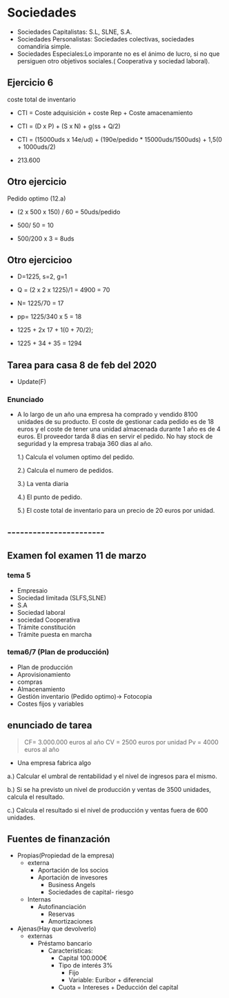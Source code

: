 # Sociedades

- Sociedades Capitalistas: S.L, SLNE, S.A.
- Sociedades Personalistas: Sociedades colectivas, sociedades comandiria simple.
- Sociedades Especiales:Lo imporante no es el ánimo de lucro, si no que persiguen otro objetivos sociales.( Cooperativa y sociedad laboral).

## Ejercicio 6

coste total de inventario

- CTI = Coste adquisición + coste Rep + Coste amacenamiento

- CTI = (D x P) + (S x N) + g(ss + Q/2)

- CTI = (15000uds x 14e/ud) + (190e/pedido \* 15000uds/1500uds) + 1,5(0 + 1000uds/2)

- 213.600

## Otro ejercicio

Pedido optimo (12.a)

- (2 x 500 x 150) / 60 = 50uds/pedido

- 500/ 50 = 10

- 500/200 x 3 = 8uds

## Otro ejercicioo

- D=1225, s=2, g=1

- Q = (2 x 2 x 1225)/1 = 4900 = 70

- N= 1225/70 = 17

- pp= 1225/340 x 5 = 18

- 1225 + 2x 17 + 1(0 + 70/2);

- 1225 + 34 + 35 = 1294

## Tarea para casa 8 de feb del 2020

- Update(F)

### Enunciado

- A lo largo de un año una empresa ha comprado y vendido 8100 unidades de su producto. El coste de gestionar cada pedido es de 18 euros y el coste de tener una unidad almacenada durante 1 año es de 4 euros. El proveedor tarda 8 dias en servir el pedido. No hay stock de seguridad y la empresa trabaja 360 dias al año.

     1.) Calcula el volumen optimo del pedido.

     2.) Calcula el numero de pedidos.

     3.) La venta diaria

     4.) El punto de pedido.

     5.) El coste total de inventario para un precio de 20 euros por unidad.

## -----------------------

## Examen fol examen 11 de marzo

### tema 5

- Empresaio
- Sociedad limitada (SLFS,SLNE)
- S.A
- Sociedad laboral
- sociedad Cooperativa
- Trámite constitución
- Trámite puesta en marcha

### tema6/7 (Plan de producción)

- Plan de producción
- Aprovisionamiento
- compras
- Almacenamiento
- Gestión inventario (Pedido optimo)-> Fotocopia
- Costes fijos y variables

## enunciado de tarea

> CF= 3.000.000 euros al año
> CV = 2500 euros por unidad
> Pv = 4000 euros al año

- Una empresa fabrica algo

a.) Calcular el umbral de rentabilidad y el nivel de ingresos para el mismo.

b.) Si se ha previsto un nivel de producción y ventas de 3500 unidades, calcula el resultado.

c.) Calcula el resultado si el nivel de producción y ventas fuera de 600 unidades.

<!---->

## Fuentes de finanzación

- Propias(Propiedad de la empresa)
  - externa
    - Aportación de los socios
    - Aportación de invesores
      - Business Angels
      - Sociedades de capital- riesgo
  - Internas
    - Autofinanciación
      - Reservas
      - Amortizaciones
- Ajenas(Hay que devolverlo)
  - externas
    - Préstamo bancario
      - Caracteristicas:
        - Capital 100.000€
        - Tipo de interés 3%
          - Fijo
          - Variable: Euríbor + diferencial
        - Cuota = Intereses + Deducción del capital
